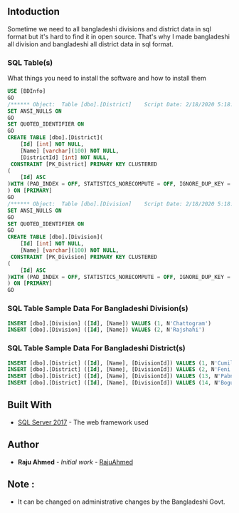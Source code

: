 ## Intoduction 

Sometime we need to all bangladeshi divisions and district data in sql format but it's hard to find it in open source. That's why I made 
bangladeshi all division and bangladeshi all district data in sql format.

### SQL Table(s)

What things you need to install the software and how to install them
```SQL
USE [BDInfo]
GO
/****** Object:  Table [dbo].[District]    Script Date: 2/18/2020 5:18:35 PM ******/
SET ANSI_NULLS ON
GO
SET QUOTED_IDENTIFIER ON
GO
CREATE TABLE [dbo].[District](
	[Id] [int] NOT NULL,
	[Name] [varchar](100) NOT NULL,
	[DistrictId] [int] NOT NULL,
 CONSTRAINT [PK_District] PRIMARY KEY CLUSTERED 
(
	[Id] ASC
)WITH (PAD_INDEX = OFF, STATISTICS_NORECOMPUTE = OFF, IGNORE_DUP_KEY = OFF, ALLOW_ROW_LOCKS = ON, ALLOW_PAGE_LOCKS = ON) ON [PRIMARY]
) ON [PRIMARY]
GO
/****** Object:  Table [dbo].[Division]    Script Date: 2/18/2020 5:18:35 PM ******/
SET ANSI_NULLS ON
GO
SET QUOTED_IDENTIFIER ON
GO
CREATE TABLE [dbo].[Division](
	[Id] [int] NOT NULL,
	[Name] [varchar](100) NOT NULL,
 CONSTRAINT [PK_Division] PRIMARY KEY CLUSTERED 
(
	[Id] ASC
)WITH (PAD_INDEX = OFF, STATISTICS_NORECOMPUTE = OFF, IGNORE_DUP_KEY = OFF, ALLOW_ROW_LOCKS = ON, ALLOW_PAGE_LOCKS = ON) ON [PRIMARY]
) ON [PRIMARY]
GO
```
### SQL Table Sample Data For Bangladeshi Division(s)
```SQL
INSERT [dbo].[Division] ([Id], [Name]) VALUES (1, N'Chattogram')
INSERT [dbo].[Division] ([Id], [Name]) VALUES (2, N'Rajshahi')
```

### SQL Table Sample Data For Bangladeshi District(s)

```SQL
INSERT [dbo].[District] ([Id], [Name], [DivisionId]) VALUES (1, N'Cumilla', 1)
INSERT [dbo].[District] ([Id], [Name], [DivisionId]) VALUES (2, N'Feni', 1)
INSERT [dbo].[District] ([Id], [Name], [DivisionId]) VALUES (13, N'Pabna', 2)
INSERT [dbo].[District] ([Id], [Name], [DivisionId]) VALUES (14, N'Bogura', 2)
```

## Built With

* [SQL Server 2017](https://www.microsoft.com/en-us/sql-server/sql-server-2017) - The web framework used
 
## Author

* **Raju Ahmed** - *Initial work* - [RajuAhmed](https://github.com/erajuahmed)

## Note : 
* It can be changed on administrative changes by the Bangladeshi Govt.

